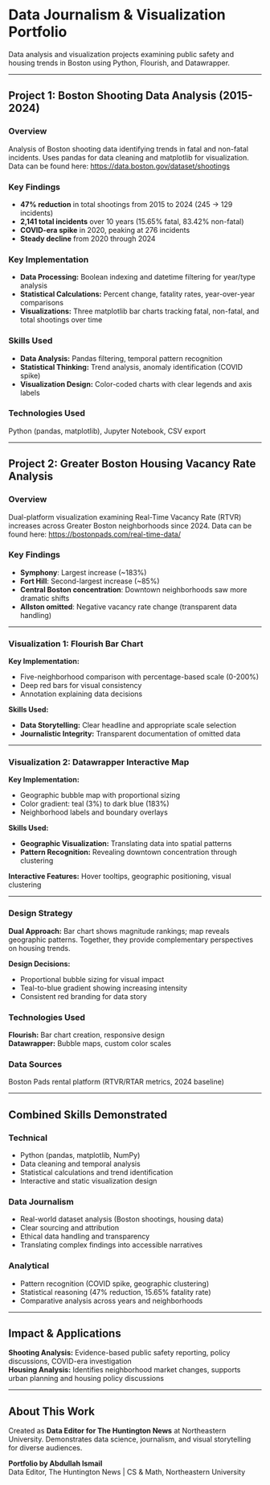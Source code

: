 # **Data Journalism & Visualization Portfolio**
Data analysis and visualization projects examining public safety and housing trends in Boston using Python, Flourish, and Datawrapper.

---

## **Project 1: Boston Shooting Data Analysis (2015-2024)**

### **Overview**
Analysis of Boston shooting data identifying trends in fatal and non-fatal incidents. Uses pandas for data cleaning and matplotlib for visualization.
Data can be found here: https://data.boston.gov/dataset/shootings

### **Key Findings**
- **47% reduction** in total shootings from 2015 to 2024 (245 → 129 incidents)
- **2,141 total incidents** over 10 years (15.65% fatal, 83.42% non-fatal)
- **COVID-era spike** in 2020, peaking at 276 incidents
- **Steady decline** from 2020 through 2024

### **Key Implementation**
- **Data Processing:** Boolean indexing and datetime filtering for year/type analysis
- **Statistical Calculations:** Percent change, fatality rates, year-over-year comparisons
- **Visualizations:** Three matplotlib bar charts tracking fatal, non-fatal, and total shootings over time

### **Skills Used**
- **Data Analysis:** Pandas filtering, temporal pattern recognition
- **Statistical Thinking:** Trend analysis, anomaly identification (COVID spike)
- **Visualization Design:** Color-coded charts with clear legends and axis labels

### **Technologies Used**
Python (pandas, matplotlib), Jupyter Notebook, CSV export

---

## **Project 2: Greater Boston Housing Vacancy Rate Analysis**

### **Overview**
Dual-platform visualization examining Real-Time Vacancy Rate (RTVR) increases across Greater Boston neighborhoods since 2024.
Data can be found here: https://bostonpads.com/real-time-data/

### **Key Findings**
- **Symphony**: Largest increase (~183%)
- **Fort Hill**: Second-largest increase (~85%)
- **Central Boston concentration**: Downtown neighborhoods saw more dramatic shifts
- **Allston omitted**: Negative vacancy rate change (transparent data handling)

---

### **Visualization 1: Flourish Bar Chart**

**Key Implementation:**
- Five-neighborhood comparison with percentage-based scale (0-200%)
- Deep red bars for visual consistency
- Annotation explaining data decisions

**Skills Used:**
- **Data Storytelling:** Clear headline and appropriate scale selection
- **Journalistic Integrity:** Transparent documentation of omitted data

---

### **Visualization 2: Datawrapper Interactive Map**

**Key Implementation:**
- Geographic bubble map with proportional sizing
- Color gradient: teal (3%) to dark blue (183%)
- Neighborhood labels and boundary overlays

**Skills Used:**
- **Geographic Visualization:** Translating data into spatial patterns
- **Pattern Recognition:** Revealing downtown concentration through clustering

**Interactive Features:** Hover tooltips, geographic positioning, visual clustering

---

### **Design Strategy**
**Dual Approach:** Bar chart shows magnitude rankings; map reveals geographic patterns. Together, they provide complementary perspectives on housing trends.

**Design Decisions:**
- Proportional bubble sizing for visual impact
- Teal-to-blue gradient showing increasing intensity
- Consistent red branding for data story

### **Technologies Used**
**Flourish:** Bar chart creation, responsive design  
**Datawrapper:** Bubble maps, custom color scales

### **Data Sources**
Boston Pads rental platform (RTVR/RTAR metrics, 2024 baseline)

---

## **Combined Skills Demonstrated**

### **Technical**
- Python (pandas, matplotlib, NumPy)
- Data cleaning and temporal analysis
- Statistical calculations and trend identification
- Interactive and static visualization design

### **Data Journalism**
- Real-world dataset analysis (Boston shootings, housing data)
- Clear sourcing and attribution
- Ethical data handling and transparency
- Translating complex findings into accessible narratives

### **Analytical**
- Pattern recognition (COVID spike, geographic clustering)
- Statistical reasoning (47% reduction, 15.65% fatality rate)
- Comparative analysis across years and neighborhoods

---

## **Impact & Applications**

**Shooting Analysis:** Evidence-based public safety reporting, policy discussions, COVID-era investigation  
**Housing Analysis:** Identifies neighborhood market changes, supports urban planning and housing policy discussions

---

## **About This Work**
Created as **Data Editor for The Huntington News** at Northeastern University. Demonstrates data science, journalism, and visual storytelling for diverse audiences.

**Portfolio by Abdullah Ismail**  
Data Editor, The Huntington News | CS & Math, Northeastern University
